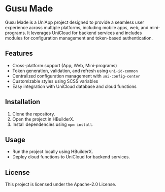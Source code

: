 # Gusu Made

Gusu Made is a UniApp project designed to provide a seamless user experience across multiple platforms, including mobile apps, web, and mini-programs. It leverages UniCloud for backend services and includes modules for configuration management and token-based authentication.

## Features
- Cross-platform support (App, Web, Mini-programs)
- Token generation, validation, and refresh using `uni-id-common`
- Centralized configuration management with `uni-config-center`
- Customizable styles using SCSS variables
- Easy integration with UniCloud database and cloud functions

## Installation
1. Clone the repository.
2. Open the project in HBuilderX.
3. Install dependencies using `npm install`.

## Usage
- Run the project locally using HBuilderX.
- Deploy cloud functions to UniCloud for backend services.

## License
This project is licensed under the Apache-2.0 License.
